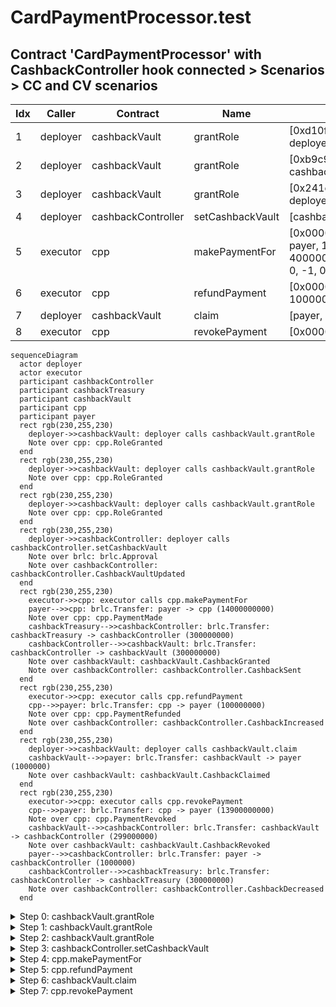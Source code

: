# CardPaymentProcessor.test

## Contract 'CardPaymentProcessor' with CashbackController hook connected > Scenarios > CC and CV scenarios

| Idx | Caller | Contract | Name | Args |
| --- | ------ | -------- | ---- | ---- |
| 1 | deployer | cashbackVault | grantRole | [0xd10feaa7..70c5af57cf, deployer] |
| 2 | deployer | cashbackVault | grantRole | [0xb9c949ce..0c572ffcc2, cashbackController] |
| 3 | deployer | cashbackVault | grantRole | [0x241ecf16..7caa831b08, deployer] |
| 4 | deployer | cashbackController | setCashbackVault | [cashbackVault] |
| 5 | executor | cpp | makePaymentFor | [0x00000000..0000000001, payer, 10000000000, 4000000000, ZERO_ADDR, 0, -1, 0] |
| 6 | executor | cpp | refundPayment | [0x00000000..0000000001, 100000000] |
| 7 | deployer | cashbackVault | claim | [payer, 1000000] |
| 8 | executor | cpp | revokePayment | [0x00000000..0000000001] |

```mermaid
sequenceDiagram
  actor deployer
  actor executor
  participant cashbackController
  participant cashbackTreasury
  participant cashbackVault
  participant cpp
  participant payer
  rect rgb(230,255,230)
    deployer->>cashbackVault: deployer calls cashbackVault.grantRole
    Note over cpp: cpp.RoleGranted
  end
  rect rgb(230,255,230)
    deployer->>cashbackVault: deployer calls cashbackVault.grantRole
    Note over cpp: cpp.RoleGranted
  end
  rect rgb(230,255,230)
    deployer->>cashbackVault: deployer calls cashbackVault.grantRole
    Note over cpp: cpp.RoleGranted
  end
  rect rgb(230,255,230)
    deployer->>cashbackController: deployer calls cashbackController.setCashbackVault
    Note over brlc: brlc.Approval
    Note over cashbackController: cashbackController.CashbackVaultUpdated
  end
  rect rgb(230,255,230)
    executor->>cpp: executor calls cpp.makePaymentFor
    payer-->>cpp: brlc.Transfer: payer -> cpp (14000000000)
    Note over cpp: cpp.PaymentMade
    cashbackTreasury-->>cashbackController: brlc.Transfer: cashbackTreasury -> cashbackController (300000000)
    cashbackController-->>cashbackVault: brlc.Transfer: cashbackController -> cashbackVault (300000000)
    Note over cashbackVault: cashbackVault.CashbackGranted
    Note over cashbackController: cashbackController.CashbackSent
  end
  rect rgb(230,255,230)
    executor->>cpp: executor calls cpp.refundPayment
    cpp-->>payer: brlc.Transfer: cpp -> payer (100000000)
    Note over cpp: cpp.PaymentRefunded
    Note over cashbackController: cashbackController.CashbackIncreased
  end
  rect rgb(230,255,230)
    deployer->>cashbackVault: deployer calls cashbackVault.claim
    cashbackVault-->>payer: brlc.Transfer: cashbackVault -> payer (1000000)
    Note over cashbackVault: cashbackVault.CashbackClaimed
  end
  rect rgb(230,255,230)
    executor->>cpp: executor calls cpp.revokePayment
    cpp-->>payer: brlc.Transfer: cpp -> payer (13900000000)
    Note over cpp: cpp.PaymentRevoked
    cashbackVault-->>cashbackController: brlc.Transfer: cashbackVault -> cashbackController (299000000)
    Note over cashbackVault: cashbackVault.CashbackRevoked
    payer-->>cashbackController: brlc.Transfer: payer -> cashbackController (1000000)
    cashbackController-->>cashbackTreasury: brlc.Transfer: cashbackController -> cashbackTreasury (300000000)
    Note over cashbackController: cashbackController.CashbackDecreased
  end
```

<details>
<summary>Step 0: cashbackVault.grantRole</summary>

- **type**: methodCall
- **caller**: deployer
- **args**: `{
  "role": "0xd10feaa7..70c5af57cf",
  "account": "deployer"
}`

**Events**

| # | Contract | Event | Args |
| - | -------- | ----- | ---- |
| 1 | cpp | RoleGranted | `[0xd10feaa7..70c5af57cf, deployer, deployer]` |

**Balances**

**Token:** brlc
| Holder | Balance |
| ------ | ------- |
| cpp | 0 |
| cashbackVault | 0 |
| cashbackController | 0 |
| brlc | 0 |
| payer | 1000000000000 |
| deployer | 0 |
| executor | 0 |
| sponsor | 2000000000000 |
| cashbackTreasury | 57896044618658097711785492504343953926634992332820282019728792003956564819967 |
| cashOutAccount | 0 |


</details>
<details>
<summary>Step 1: cashbackVault.grantRole</summary>

- **type**: methodCall
- **caller**: deployer
- **args**: `{
  "role": "0xb9c949ce..0c572ffcc2",
  "account": "cashbackController"
}`

**Events**

| # | Contract | Event | Args |
| - | -------- | ----- | ---- |
| 1 | cpp | RoleGranted | `[0xb9c949ce..0c572ffcc2, cashbackController, deployer]` |

**Balances**

**Token:** brlc
| Holder | Balance |
| ------ | ------- |
| cpp | 0 |
| cashbackVault | 0 |
| cashbackController | 0 |
| brlc | 0 |
| payer | 1000000000000 |
| deployer | 0 |
| executor | 0 |
| sponsor | 2000000000000 |
| cashbackTreasury | 57896044618658097711785492504343953926634992332820282019728792003956564819967 |
| cashOutAccount | 0 |


</details>
<details>
<summary>Step 2: cashbackVault.grantRole</summary>

- **type**: methodCall
- **caller**: deployer
- **args**: `{
  "role": "0x241ecf16..7caa831b08",
  "account": "deployer"
}`

**Events**

| # | Contract | Event | Args |
| - | -------- | ----- | ---- |
| 1 | cpp | RoleGranted | `[0x241ecf16..7caa831b08, deployer, deployer]` |

**Balances**

**Token:** brlc
| Holder | Balance |
| ------ | ------- |
| cpp | 0 |
| cashbackVault | 0 |
| cashbackController | 0 |
| brlc | 0 |
| payer | 1000000000000 |
| deployer | 0 |
| executor | 0 |
| sponsor | 2000000000000 |
| cashbackTreasury | 57896044618658097711785492504343953926634992332820282019728792003956564819967 |
| cashOutAccount | 0 |


</details>
<details>
<summary>Step 3: cashbackController.setCashbackVault</summary>

- **type**: methodCall
- **caller**: deployer
- **args**: `{
  "cashbackVault": "cashbackVault"
}`

**Events**

| # | Contract | Event | Args |
| - | -------- | ----- | ---- |
| 1 | brlc | Approval | `[cashbackController, cashbackVault, 1157920892..3129639935]` |
| 2 | cashbackController | CashbackVaultUpdated | `[cashbackVault, ZERO_ADDR]` |

**Balances**

**Token:** brlc
| Holder | Balance |
| ------ | ------- |
| cpp | 0 |
| cashbackVault | 0 |
| cashbackController | 0 |
| brlc | 0 |
| payer | 1000000000000 |
| deployer | 0 |
| executor | 0 |
| sponsor | 2000000000000 |
| cashbackTreasury | 57896044618658097711785492504343953926634992332820282019728792003956564819967 |
| cashOutAccount | 0 |


</details>
<details>
<summary>Step 4: cpp.makePaymentFor</summary>

- **type**: methodCall
- **caller**: executor
- **args**: `{
  "paymentId": "0x00000000..0000000001",
  "payer": "payer",
  "baseAmount": "10000000000",
  "extraAmount": "4000000000",
  "sponsor": "ZERO_ADDR",
  "subsidyLimit": "0",
  "cashbackRate_": "-1",
  "confirmationAmount": "0"
}`

**Events**

| # | Contract | Event | Args |
| - | -------- | ----- | ---- |
| 1 | brlc | Transfer | `[payer, cpp, 14000000000]` |
| 2 | cpp | PaymentMade | `[0x00000000..0000000001, payer, 0x01000000..0342770c00]` |
| 3 | brlc | Transfer | `[cashbackTreasury, cashbackController, 300000000]` |
| 4 | brlc | Transfer | `[cashbackController, cashbackVault, 300000000]` |
| 5 | cashbackVault | CashbackGranted | `[payer, cashbackController, 300000000, 300000000]` |
| 6 | cashbackController | CashbackSent | `[0x00000000..0000000001, payer, 2, 300000000]` |

**Balances**

**Token:** brlc
| Holder | Balance |
| ------ | ------- |
| cpp | 14000000000 |
| cashbackVault | 300000000 |
| cashbackController | 0 |
| brlc | 0 |
| payer | 986000000000 |
| deployer | 0 |
| executor | 0 |
| sponsor | 2000000000000 |
| cashbackTreasury | 57896044618658097711785492504343953926634992332820282019728792003956264819967 |
| cashOutAccount | 0 |


</details>
<details>
<summary>Step 5: cpp.refundPayment</summary>

- **type**: methodCall
- **caller**: executor
- **args**: `{
  "paymentId": "0x00000000..0000000001",
  "refundingAmount": "100000000"
}`

**Events**

| # | Contract | Event | Args |
| - | -------- | ----- | ---- |
| 1 | brlc | Transfer | `[cpp, payer, 100000000]` |
| 2 | cpp | PaymentRefunded | `[0x00000000..0000000001, payer, 0x01000000..0005f5e100]` |
| 3 | cashbackController | CashbackIncreased | `[0x00000000..0000000001, payer, 3, 0, 300000000]` |

**Balances**

**Token:** brlc
| Holder | Balance |
| ------ | ------- |
| cpp | 13900000000 |
| cashbackVault | 300000000 |
| cashbackController | 0 |
| brlc | 0 |
| payer | 986100000000 |
| deployer | 0 |
| executor | 0 |
| sponsor | 2000000000000 |
| cashbackTreasury | 57896044618658097711785492504343953926634992332820282019728792003956264819967 |
| cashOutAccount | 0 |


</details>
<details>
<summary>Step 6: cashbackVault.claim</summary>

- **type**: methodCall
- **caller**: deployer
- **args**: `{
  "account": "payer",
  "amount": "1000000"
}`

**Events**

| # | Contract | Event | Args |
| - | -------- | ----- | ---- |
| 1 | brlc | Transfer | `[cashbackVault, payer, 1000000]` |
| 2 | cashbackVault | CashbackClaimed | `[payer, deployer, 1000000, 299000000]` |

**Balances**

**Token:** brlc
| Holder | Balance |
| ------ | ------- |
| cpp | 13900000000 |
| cashbackVault | 299000000 |
| cashbackController | 0 |
| brlc | 0 |
| payer | 986101000000 |
| deployer | 0 |
| executor | 0 |
| sponsor | 2000000000000 |
| cashbackTreasury | 57896044618658097711785492504343953926634992332820282019728792003956264819967 |
| cashOutAccount | 0 |


</details>
<details>
<summary>Step 7: cpp.revokePayment</summary>

- **type**: methodCall
- **caller**: executor
- **args**: `{
  "paymentId": "0x00000000..0000000001"
}`

**Events**

| # | Contract | Event | Args |
| - | -------- | ----- | ---- |
| 1 | brlc | Transfer | `[cpp, payer, 13900000000]` |
| 2 | cpp | PaymentRevoked | `[0x00000000..0000000001, payer, 0x01000000..033c812b00]` |
| 3 | brlc | Transfer | `[cashbackVault, cashbackController, 299000000]` |
| 4 | cashbackVault | CashbackRevoked | `[payer, cashbackController, 299000000, 0]` |
| 5 | brlc | Transfer | `[payer, cashbackController, 1000000]` |
| 6 | brlc | Transfer | `[cashbackController, cashbackTreasury, 300000000]` |
| 7 | cashbackController | CashbackDecreased | `[0x00000000..0000000001, payer, 1, 300000000, 0]` |

**Balances**

**Token:** brlc
| Holder | Balance |
| ------ | ------- |
| cpp | 0 |
| cashbackVault | 0 |
| cashbackController | 0 |
| brlc | 0 |
| payer | 1000000000000 |
| deployer | 0 |
| executor | 0 |
| sponsor | 2000000000000 |
| cashbackTreasury | 57896044618658097711785492504343953926634992332820282019728792003956564819967 |
| cashOutAccount | 0 |


</details>

